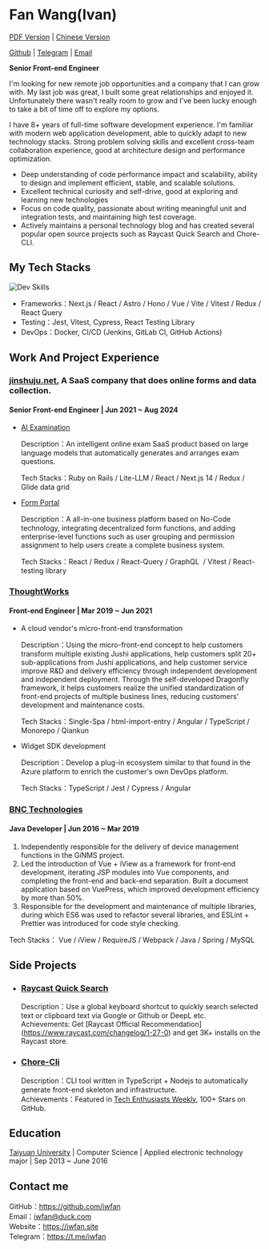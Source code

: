 # Fan Wang(Ivan)

[PDF Version](/resume/front-end-engineer_ivan-wang.pdf) | [Chinese Version](/zh/resume)

[Github](https://github.com/iwfan) | [Telegram](https://t.me/iwfan) | [Email](iwfan@duck.com)

**Senior Front-end Engineer**

I'm looking for new remote job opportunities and a company that I can grow with. My last job was great, I built some great relationships and enjoyed it. Unfortunately there wasn't really room to grow and I've been lucky enough to take a bit of time off to explore my options.

I have 8+ years of full-time software development experience. I'm familiar with modern web application development, able to quickly adapt to new technology stacks. Strong problem solving skills and excellent cross-team collaboration experience, good at architecture design and performance optimization.

- Deep understanding of code performance impact and scalability, ability to design and implement efficient, stable, and scalable solutions.
- Excellent technical curiosity and self-drive, good at exploring and learning new technologies
- Focus on code quality, passionate about writing meaningful unit and integration tests, and maintaining high test coverage.
- Actively maintains a personal technology blog and has created several popular open source projects such as Raycast Quick Search and Chore-CLI.

## My Tech Stacks

![Dev Skills](https://skillicons.dev/icons?i=ts,react,nextjs,redux,astro,angular,vue,tailwind,html,css,apollo,graphql,neovim,bash,vscode,git,github,bun,cypress,docker,cloudflare,sentry,supabase,jenkins&perline=12)

- Frameworks：Next.js / React / Astro / Hono / Vue / Vite / Vitest / Redux / React Query
- Testing：Jest, Vitest, Cypress, React Testing Library
- DevOps：Docker, CI/CD (Jenkins, GitLab CI, GitHub Actions)

## Work And Project Experience

### [jinshuju.net](https://jinshuju.net), A SaaS company that does online forms and data collection.

#### Senior Front-end Engineer | Jun 2021 ~ Aug 2024

- [AI Examination](https://5.jinshuju.net)

  Description：An intelligent online exam SaaS product based on large language models that automatically generates and arranges exam questions.

  Tech Stacks：Ruby on Rails / Lite-LLM / React / Next.js 14 / Redux / Glide data grid

- [Form Portal](https://jinshuju.net/portals)

  Description：A all-in-one business platform based on No-Code technology, integrating decentralized form functions, and adding enterprise-level functions such as user grouping and permission assignment to help users create a complete business system.

  Tech Stacks：React / Redux / React-Query / GraphQL  / Vitest / React-testing library

### [ThoughtWorks](https://www.thoughtworks.com/)

#### Front-end Engineer | Mar 2019 ~ Jun 2021

- A cloud vendor's micro-front-end transformation

  Description：Using the micro-front-end concept to help customers transform multiple existing Jushi applications, help customers split 20+ sub-applications from Jushi applications, and help customer service improve R&D and delivery efficiency through independent development and independent deployment. Through the self-developed Dragonfly framework, it helps customers realize the unified standardization of front-end projects of multiple business lines, reducing customers' development and maintenance costs.

  Tech Stacks：Single-Spa / html-import-entry / Angular / TypeScript / Monorepo / Qiankun

- Widget SDK development

  Description：Develop a plug-in ecosystem similar to that found in the Azure platform to enrich the customer's own DevOps platform.

  Tech Stacks：TypeScript / Jest / Cypress / Angular

### [BNC Technologies](http://www.bnc.com.cn/)

#### Java Developer | Jun 2016 ~ Mar 2019

1. Independently responsible for the delivery of device management functions in the GiNMS project.
2. Led the introduction of Vue + iView as a framework for front-end development, iterating JSP modules into Vue components, and completing the front-end and back-end separation. Built a document application based on VuePress, which improved development efficiency by more than 50%.
3. Responsible for the development and maintenance of multiple libraries, during which ES6 was used to refactor several libraries, and ESLint + Prettier was introduced for code style checking.

Tech Stacks： Vue / iView / RequireJS / Webpack / Java / Spring / MySQL

## Side Projects

- ### [Raycast Quick Search](https://www.raycast.com/iwfan/quick-search)

  Description：Use a global keyboard shortcut to quickly search selected text or clipboard text via Google or Github or DeepL etc. \
  Achievements: Get [Raycast Official Recommendation] (https://www.raycast.com/changelog/1-27-0) and get 3K+ installs on the Raycast store.

- ### [Chore-Cli](https://github.com/iwfan/chore-cli)

  Description：CLI tool written in TypeScript + Nodejs to automatically generate front-end skeleton and infrastructure. \
  Achievements：Featured in [Tech Enthusiasts Weekly](https://www.ruanyifeng.com/blog/2021/04/weekly-issue-156.html), 100+ Stars on GitHub.

## Education

[Taiyuan University](https://www.tyu.edu.cn/index.htm) | Computer Science | Applied electronic technology major | Sep 2013 ~ June 2016

## Contact me

GitHub：https://github.com/iwfan \
Email：iwfan@duck.com \
Website：https://iwfan.site \
Telegram：https://t.me/iwfan
